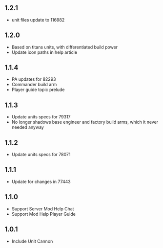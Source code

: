 ## 1.2.1

- unit files update to 116982

## 1.2.0

- Based on titans units, with differentiated build power
- Update icon paths in help article

## 1.1.4

- PA updates for 82293
- Commander build arm
- Player guide topic prelude

## 1.1.3

- Update units specs for 79317
- No longer shadows base engineer and factory build arms, which it never needed anyway

## 1.1.2

- Update units specs for 78071

## 1.1.1

- Update for changes in 77443

## 1.1.0

- Support Server Mod Help Chat
- Support Mod Help Player Guide

## 1.0.1

- Include Unit Cannon
